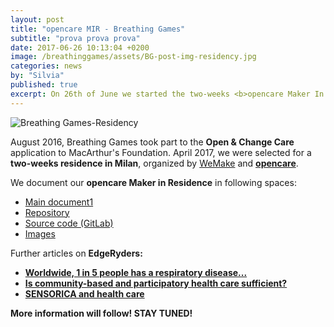 ```yaml
---
layout: post
title: "opencare MIR - Breathing Games"
subtitle: "prova prova prova"
date: 2017-06-26 10:13:04 +0200
image: /breathinggames/assets/BG-post-img-residency.jpg
categories: news
by: "Silvia"
published: true
excerpt: On 26th of June we started the two-weeks <b>opencare Maker In Residence.</b>
---
```


<img src="https://opencarecc.github.io/breathinggames/assets/BG-post-img-residency.jpg" alt="Breathing Games-Residency">

August 2016, Breathing Games took part to the <b>Open & Change Care</b> application to MacArthur's Foundation. April 2017, we were selected for a <b>two-weeks residence in Milan</b>, organized by [WeMake](http://wemake.cc/) and <b>[opencare](http://opencare.cc/)</b>.

We document our <b>opencare Maker in Residence</b> in following spaces:

* [Main document1](https://docs.google.com/document/d/13i5PrVBFJANZo32CCpc0PMJ8TM-b3swDS_D2jL_dB7w/edit#)
* [Repository](https://docs.google.com/presentation/d/1AyjuRKuKyXuxuIZXRs9Moc1hQEKJLkoqHu3jKffRUII/pub?start=false&loop=false&delayms=10000&slide=id.g1da9938a96_2_45)
* [Source code (GitLab)](https://gitlab.com/breathinggames/)
* [Images](http://breathinggames.net/?q=en/wemake)

Further articles on <b>EdgeRyders<b>:

* [Worldwide, 1 in 5 people has a respiratory disease...](https://edgeryders.eu/t/worldwide-1-in-5-people-has-a-respiratory-disease-we-co-create-freely-available-respiratory-health-games-and-devices/702)
* [Is community-based and participatory health care sufficient?](https://edgeryders.eu/t/everyone-should-be-able-to-adapt-lifesaving-health-innovation/6241)
* [SENSORICA and health care](https://edgeryders.eu/t/sensorica-and-health-care/505)

More information will follow! STAY TUNED!

